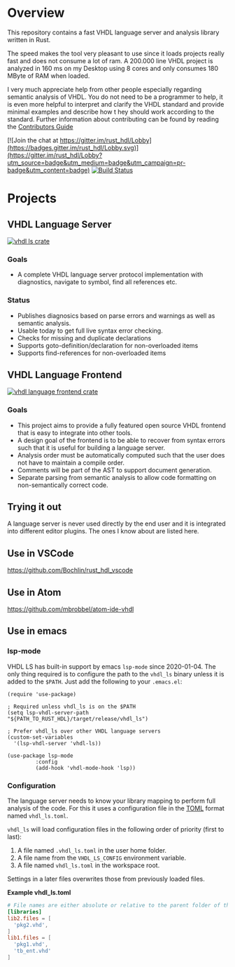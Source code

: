 # Overview
This repository contains a fast VHDL language server and analysis library written in Rust.

The speed makes the tool very pleasant to use since it loads projects really fast and does not consume a lot of ram.
A 200.000 line VHDL project is analyzed in 160 ms on my Desktop using 8 cores and only consumes 180 MByte of RAM when loaded. 

I very much appreciate help from other people especially regarding semantic analysis of VHDL. You do not need to be a programmer to help, it is even more helpful to interpret and clarify the VHDL standard and provide minimal examples and describe how t hey should work according to the standard. Further information about contributing can be found by reading the [Contributors Guide](https://github.com/kraigher/rust_hdl/wiki/Contributor-Guide) 

[![Join the chat at https://gitter.im/rust_hdl/Lobby](https://badges.gitter.im/rust_hdl/Lobby.svg)](https://gitter.im/rust_hdl/Lobby?utm_source=badge&utm_medium=badge&utm_campaign=pr-badge&utm_content=badge)
[![Build Status](https://github.com/kraigher/rust_hdl/workflows/Build%20%26%20test%20all%20configs/badge.svg)](https://github.com/kraigher/rust_hdl/actions?query=workflow%3A%22Build+%26+test+all+configs%22)

# Projects
## VHDL Language Server
[![vhdl ls crate](https://img.shields.io/crates/v/vhdl_ls.svg)](https://crates.io/crates/vhdl_ls)
### Goals
- A complete VHDL language server protocol implementation with diagnostics, navigate to symbol, find all references etc.

### Status
- Publishes diagnosics based on parse errors and warnings as well as semantic analysis.
- Usable today to get full live syntax error checking.
- Checks for missing and duplicate declarations
- Supports goto-definition/declaration for non-overloaded items
- Supports find-references for non-overloaded items

## VHDL Language Frontend
[![vhdl language frontend crate](https://img.shields.io/crates/v/vhdl_lang.svg)](https://crates.io/crates/vhdl_lang)
### Goals
- This project aims to provide a fully featured open source VHDL frontend that is easy to integrate into other tools.
- A design goal of the frontend is to be able to recover from syntax errors such that it is useful for building a language server.
- Analysis order must be automatically computed such that the user does not have to maintain a compile order.
- Comments will be part of the AST to support document generation.
- Separate parsing from semantic analysis to allow code formatting on non-semantically correct code.

## Trying it out
A language server is never used directly by the end user and it is integrated into different editor plugins. The ones I know about are listed here.

## Use in VSCode
https://github.com/Bochlin/rust_hdl_vscode

## Use in Atom
https://github.com/mbrobbel/atom-ide-vhdl

## Use in emacs
### lsp-mode
VHDL LS has built-in support by emacs `lsp-mode` since 2020-01-04.
The only thing required is to configure the path to the `vhdl_ls` binary unless it is added to the `$PATH`.
Just add the following to your `.emacs.el`:
```elisp
(require 'use-package)

; Required unless vhdl_ls is on the $PATH
(setq lsp-vhdl-server-path "${PATH_TO_RUST_HDL}/target/release/vhdl_ls")

; Prefer vhdl_ls over other VHDL language servers
(custom-set-variables
  '(lsp-vhdl-server 'vhdl-ls))

(use-package lsp-mode
         :config
         (add-hook 'vhdl-mode-hook 'lsp))
```

### Configuration
The language server needs to know your library mapping to perform full analysis of the code. For this it uses a configuration file in the [TOML](https://github.com/toml-lang/toml) format named `vhdl_ls.toml`.

`vhdl_ls` will load configuration files in the following order of priority (first to last):
1. A file named `.vhdl_ls.toml` in the user home folder.
2. A file name from the `VHDL_LS_CONFIG` environment variable.
3. A file named `vhdl_ls.toml` in the workspace root.

Settings in a later files overwrites those from previously loaded files.

**Example vhdl_ls.toml**

```toml
# File names are either absolute or relative to the parent folder of the vhdl_ls.toml file
[libraries]
lib2.files = [
  'pkg2.vhd',
]
lib1.files = [
  'pkg1.vhd',
  'tb_ent.vhd'
]
```

